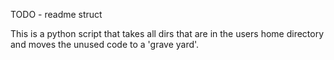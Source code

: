 TODO - readme struct


This is a python script that takes all dirs that are in the users home directory and moves the unused code to a 'grave yard'.  
